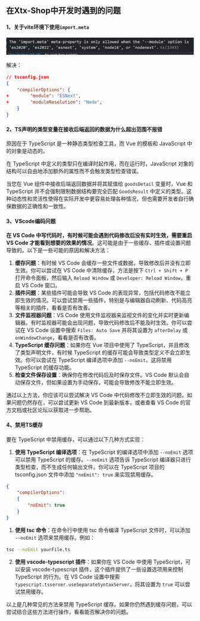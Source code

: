 ## 在Xtx-Shop中开发时遇到的问题

#### 1、关于vite环境下使用`import.meta`

<img src="遇到的问题.assets/image-20240224171634270.png" alt="image-20240224171634270" style="zoom:67%;" />

解决：

```json
// tsconfig.json
{
    "compilerOptions": {
+        "module": "ESNext",
+        "moduleResolution": "Node",
    }
}
```



#### 2、TS声明的类型变量在接收后端返回的数据为什么超出范围不报错

原因在于 TypeScript 是一种静态类型检查工具，而 Vue 的模板和 JavaScript 中的对象是动态的。

在 TypeScript 中定义的类型只在编译时起作用，而在运行时，JavaScript 对象的结构可以自由地添加额外的属性而不会触发类型检查错误。

当您在 Vue 组件中接收后端返回数据并将其赋值给 `goodsDetail` 变量时，Vue 和 TypeScript 并不会强制限制数据结构要完全匹配 `GoodsResult` 中定义的类型。这种动态性和灵活性使得在实际开发中更容易处理各种情况，但也需要开发者自行确保数据的正确性和一致性。



#### 3、VScode编码问题

**在 VS Code 中写代码时，有时候可能会遇到代码修改后没有实时生效，需要重启 VS Code 才能看到想要的效果的情况**。这可能是由于一些缓存、插件或设置问题导致的。以下是一些可能的原因和解决方法：

1. **缓存问题**：有时候 VS Code 会缓存一些文件或数据，导致修改后并没有立即生效。你可以尝试在 VS Code 中清除缓存，方法是按下 `Ctrl + Shift + P` 打开命令面板，然后输入 `Reload Window` 或 `Developer: Reload Window`，重启 VS Code 窗口。
2. **插件问题**：某些插件可能会导致 VS Code 的表现异常，包括代码修改不能立即生效的情况。可以尝试禁用一些插件，特别是与编辑器自动刷新、代码高亮等相关的插件，看看是否有改善。
3. **文件监视器问题**：VS Code 使用文件监视器来监视文件的变化并实时更新编辑器。有时监视器可能会出现问题，导致代码修改后不能及时生效。你可以尝试在 VS Code 设置中搜索 `Files: Auto Save` 并将其设置为 `afterDelay` 或 `onWindowChange`，看看是否有改善。
4. **TypeScript 缓存问题**：如果你在 Vue 项目中使用了 TypeScript，并且修改了类型声明文件，有时候 TypeScript 的缓存可能会导致类型定义不会立即生效。你可以尝试在 TypeScript 编译选项中添加 `--noEmit`，这将禁用 TypeScript 的缓存功能。
5. **检查文件保存设置**：确保你在修改代码后及时保存文件。VS Code 默认会自动保存文件，但如果设置为手动保存，可能会导致修改不能立即生效。

通过以上方法，你应该可以尝试解决 VS Code 中代码修改不立即生效的问题。如果问题仍然存在，可以尝试更新 VS Code 到最新版本，或者查看 VS Code 的官方文档或社区论坛以获取进一步帮助。



#### 4、禁用TS缓存

要在 TypeScript 中禁用缓存，可以通过以下几种方式实现：

1. **使用 TypeScript 编译选项**：在 TypeScript 的编译选项中添加 `--noEmit` 选项可以禁用 TypeScript 的缓存。`--noEmit` 选项告诉 TypeScript 编译器只进行类型检查，而不生成任何输出文件。你可以在 TypeScript 项目的 tsconfig.json 文件中添加 `"noEmit": true` 来实现禁用缓存。

```json
{  
    "compilerOptions":
    { 
        "noEmit": true  
    } 
} 
```

1. **使用 tsc 命令**：在命令行中使用 tsc 命令编译 TypeScript 文件时，可以添加 `--noEmit` 选项来禁用缓存。例如：

```bash
tsc --noEmit yourFile.ts 
```

2. **使用 vscode-typescript 插件**：如果你在 VS Code 中使用 TypeScript，可以安装 vscode-typescript 插件，这个插件提供了一些设置选项用来控制 TypeScript 的行为。在 VS Code 设置中搜索 `typescript.tsserver.useSeparateSyntaxServer`，将其设置为 `true` 可以尝试禁用缓存。

以上是几种常见的方法来禁用 TypeScript 缓存。如果你仍然遇到缓存问题，可以尝试结合这些方法进行操作，看看能否解决你的问题。